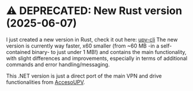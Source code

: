 # ⚠️ DEPRECATED: New Rust version (2025-06-07)
I just created a new version in Rust, check it out here: [upv-cli](https://github.com/algono/upv-cli)
The new version is currently way faster, x60 smaller (from ~60 MB -in a self-contained binary- to just under 1 MB!) and contains the main functionality, with slight differences and improvements, especially in terms of additional commands and error handling/messaging.

This .NET version is just a direct port of the main VPN and drive functionalities from [AccesoUPV](https://github.com/algono/AccesoUPV).
